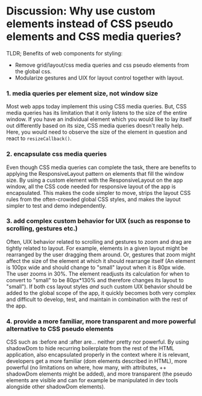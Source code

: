 # Discussion: Why use custom elements instead of CSS pseudo elements and CSS media queries?

TLDR; Benefits of web components for styling:
* Remove grid/layout/css media queries and css pseudo elements from the global css.
* Modularize gestures and UIX for layout control together with layout.

### 1. media queries per element size, not window size
Most web apps today implement this using CSS media queries. 
But, CSS media queries has its limitation that it only listens to the size of the entire window.
If you have an individual element which you would like to lay itself out differently based on its size,
CSS media queries doesn't really help. Here, you would need to observe the size of the element in 
question and react to `resizeCallback()`. 

### 2. encapsulate css media queries
Even though CSS media queries can complete the task, 
there are benefits to applying the ResponsiveLayout pattern on elements that fill the window size. 
By using a custom element with the ResponsiveLayout on the app window,
all the CSS code needed for responsive layout of the app is encapsulated.
This makes the code simpler to move, strips the layout CSS rules from the often-crowded global CSS styles,
and makes the layout simpler to test and demo independently.

### 3. add complex custom behavior for UIX (such as response to scrolling, gestures etc.)
Often, UIX behavior related to scrolling and gestures to zoom and drag are tightly related to layout.
For example, elements in a given layout might be rearranged by the user dragging them around.
Or, gestures that zoom might affect the size of the element at which it should rearrange itself 
(An element is 100px wide and should change to "small" layout when it is 80px wide. 
The user zooms in 30%. The element readjusts its calculation for when to convert to "small" to 
be 80px*130% and therefore changes its layout to "small").
If both css layout styles *and* such custom UIX behavior should be added to the global scope of the app,
it quickly becomes both very complex and difficult to develop, test, and maintain in combination with 
the rest of the app.

### 4. provide a more familiar, more transparent and more powerful alternative to CSS pseudo elements 
CSS such as :before and :after are... neither pretty nor powerful.
By using shadowDom to hide recurring boilerplate from the rest of the HTML application,
also encapsulated properly in the context where it is relevant, 
developers get a more familiar (dom elements described in HTML),
more powerful (no limitations on where, how many, with attributes, ++ shadowDom elements might be added),
and more transparent (the pseudo elements are visible and can for example be manipulated in dev tools 
alongside other shadowDom elements).


<!--- 
1. Show the "normal", global-css way of doing this.
To illustrate how this pattern would normally be handled, 
the example is also implemented as a normal HTML+CSS demo.
-->